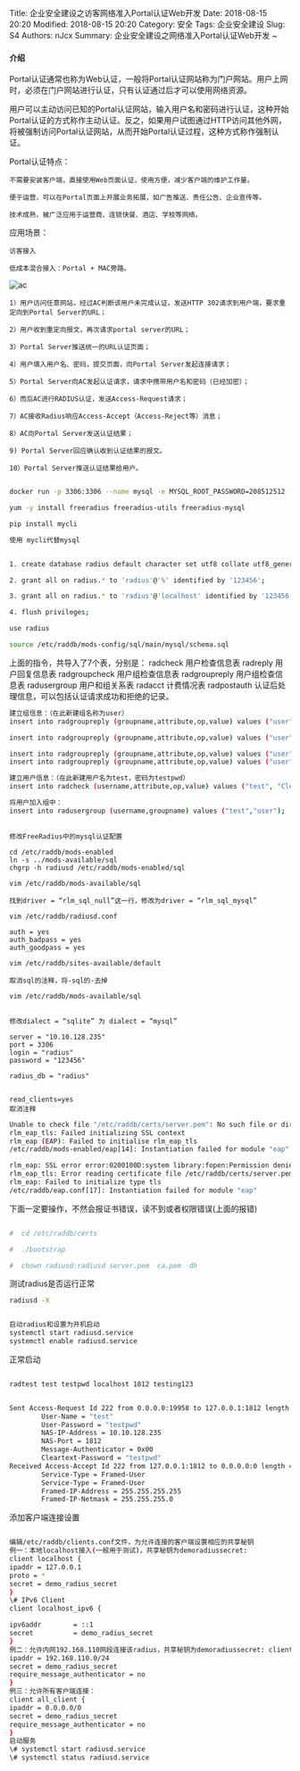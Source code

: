 Title: 企业安全建设之访客网络准入Portal认证Web开发
Date: 2018-08-15 20:20
Modified: 2018-08-15 20:20
Category: 安全
Tags: 企业安全建设
Slug: S4
Authors: nJcx
Summary: 企业安全建设之网络准入Portal认证Web开发 ~



#### 介绍
Portal认证通常也称为Web认证，一般将Portal认证网站称为门户网站。用户上网时，必须在门户网站进行认证，只有认证通过后才可以使用网络资源。

用户可以主动访问已知的Portal认证网站，输入用户名和密码进行认证，这种开始Portal认证的方式称作主动认证。反之，如果用户试图通过HTTP访问其他外网，将被强制访问Portal认证网站，从而开始Portal认证过程，这种方式称作强制认证。

Portal认证特点：

	不需要安装客户端，直接使用Web页面认证，使用方便，减少客户端的维护工作量。
	
	便于运营，可以在Portal页面上开展业务拓展，如广告推送、责任公告、企业宣传等。
	
	技术成熟，被广泛应用于运营商、连锁快餐、酒店、学校等网络。
应用场景：

	访客接入
	
	低成本混合接入：Portal + MAC旁路。



![ac](../images/WechatIMG123.jpeg)



	1）用户访问任意网站，经过AC判断该用户未完成认证，发送HTTP 302请求到用户端，要求重定向到Portal Server的URL；

	2）用户收到重定向报文，再次请求portal server的URL；

	3）Portal Server推送统一的URL认证页面；
	
	4）用户填入用户名、密码，提交页面，向Portal Server发起连接请求；
	
	5）Portal Server向AC发起认证请求，请求中携带用户名和密码（已经加密）；
	
	6）而后AC进行RADIUS认证，发送Access-Request请求；
	
	7）AC接收Radius响应Access-Accept（Access-Reject等）消息；
	
	8）AC向Portal Server发送认证结果；
	
	9) Portal Server回应确认收到认证结果的报文。
	
	10）Portal Server推送认证结果给用户。



```bash

docker run -p 3306:3306 --name mysql -e MYSQL_ROOT_PASSWORD=208512512 -d mysql:5.7

```

```bash
yum -y install freeradius freeradius-utils freeradius-mysql

```

```bash 
pip install mycli

使用 mycli代替mysql


1. create database radius default character set utf8 collate utf8_general_ci;  

2. grant all on radius.* to 'radius'@'%' identified by '123456';

3. grant all on radius.* to 'radius'@'localhost' identified by '123456';

4. flush privileges;

use radius

source /etc/raddb/mods-config/sql/main/mysql/schema.sql 

```


上面的指令，共导入了7个表，分别是：
radcheck 用户检查信息表
radreply 用户回复信息表
radgroupcheck 用户组检查信息表
radgroupreply 用户组检查信息表
radusergroup 用户和组关系表
radacct 计费情况表
radpostauth 认证后处理信息，可以包括认证请求成功和拒绝的记录。



```bash
建立组信息：（在此新建组名称为user）
insert into radgroupreply (groupname,attribute,op,value) values ("user","Auth-Type",":=","Local");

insert into radgroupreply (groupname,attribute,op,value) values ("user","Service-Type",":=","Framed-User");

insert into radgroupreply (groupname,attribute,op,value) values ("user","Framed-IP-Address", ":=","255.255.255.255");
insert into radgroupreply (groupname,attribute,op,value) values ("user","Framed-IP-Netmask", ":=","255.255.255.0");

建立用户信息：（在此新建用户名为test，密码为testpwd）
insert into radcheck (username,attribute,op,value) values ("test", "Cleartext-Password",":=","testpwd");

将用户加入组中：
insert into radusergroup (username,groupname) values ("test","user");

```

```bah

修改FreeRadius中的mysql认证配置

cd /etc/raddb/mods-enabled
ln -s ../mods-available/sql
chgrp -h radiusd /etc/raddb/mods-enabled/sql

vim /etc/raddb/mods-available/sql

找到driver = “rlm_sql_null”这一行，修改为driver = “rlm_sql_mysql”

vim /etc/raddb/radiusd.conf

auth = yes
auth_badpass = yes
auth_goodpass = yes

vim /etc/raddb/sites-available/default

取消sql的注释，将-sql的-去掉

vim /etc/raddb/mods-available/sql


修改dialect = “sqlite” 为 dialect = “mysql”

server = "10.10.128.235"
port = 3306
login = "radius"
password = "123456"

radius_db = "radius"
        
        
read_clients=yes
取消注释

```



```bash
Unable to check file "/etc/raddb/certs/server.pem": No such file or directory
rlm_eap_tls: Failed initializing SSL context
rlm_eap (EAP): Failed to initialise rlm_eap_tls
/etc/raddb/mods-enabled/eap[14]: Instantiation failed for module "eap"

rlm_eap: SSL error error:0200100D:system library:fopen:Permission denied
rlm_eap_tls: Error reading certificate file /etc/raddb/certs/server.pem
rlm_eap: Failed to initialize type tls
/etc/raddb/eap.conf[17]: Instantiation failed for module "eap"
```

下面一定要操作，不然会报证书错误，读不到或者权限错误(上面的报错)

```bash

#  cd /etc/raddb/certs

#  ./bootstrap 

#  chown radiusd:radiusd server.pem  ca.pem  dh

```


测试radius是否运行正常

```bash
radiusd -X

```


```bash

启动radius和设置为开机启动
systemctl start radiusd.service
systemctl enable radiusd.service


```

正常启动


```bash

radtest test testpwd localhost 1812 testing123


Sent Access-Request Id 222 from 0.0.0.0:19958 to 127.0.0.1:1812 length 74
        User-Name = "test"
        User-Password = "testpwd"
        NAS-IP-Address = 10.10.128.235
        NAS-Port = 1812
        Message-Authenticator = 0x00
        Cleartext-Password = "testpwd"
Received Access-Accept Id 222 from 127.0.0.1:1812 to 0.0.0.0:0 length 44
        Service-Type = Framed-User
        Service-Type = Framed-User
        Framed-IP-Address = 255.255.255.255
        Framed-IP-Netmask = 255.255.255.0


```



添加客户端连接设置

```bash

编辑/etc/raddb/clients.conf文件，为允许连接的客户端设置相应的共享秘钥
例一：本地localhost接入(一般用于测试)，共享秘钥为demoradiussecret:
client localhost {
ipaddr = 127.0.0.1
proto = *
secret = demo_radius_secret
}
\# IPv6 Client
client localhost_ipv6 { 

ipv6addr        = ::1
secret          = demo_radius_secret
}
例二：允许内网192.168.110网段连接该radius，共享秘钥为demoradiussecret: client my_lan {
ipaddr = 192.168.110.0/24
secret = demo_radius_secret
require_message_authenticator = no
}
例三：允许所有客户端连接：
client all_client {
ipaddr = 0.0.0.0/0
secret = demo_radius_secret
require_message_authenticator = no
}
启动服务
\# systemctl start radiusd.service
\# systemctl status radiusd.service


```
